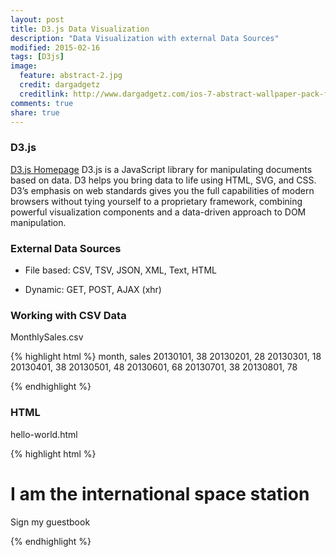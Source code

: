 ```yaml
---
layout: post
title: D3.js Data Visualization
description: "Data Visualization with external Data Sources"
modified: 2015-02-16
tags: [D3js]
image:
  feature: abstract-2.jpg
  credit: dargadgetz
  creditlink: http://www.dargadgetz.com/ios-7-abstract-wallpaper-pack-for-iphone-5-and-ipod-touch-retina/
comments: true
share: true  
---
```

### D3.js
[D3.js Homepage](http://d3js.org/) 
D3.js is a JavaScript library for manipulating documents based on data. D3 helps you bring data to life using HTML, SVG, and CSS. D3’s emphasis on web standards gives you the full capabilities of modern browsers without tying yourself to a proprietary framework, combining powerful visualization components and a data-driven approach to DOM manipulation.

### External Data Sources

* File based: CSV, TSV, JSON, XML, Text, HTML

* Dynamic: GET, POST, AJAX (xhr)


### Working with CSV Data

MonthlySales.csv

{% highlight html %}
month, sales
20130101, 38
20130201, 28
20130301, 18
20130401, 38
20130501, 48
20130601, 68
20130701, 38
20130801, 78


{% endhighlight %}

### HTML

hello-world.html

{% highlight html %}

<!DOCTYPE html PUBLIC "-//W3C//DTD XHTML 1.0 Transitional//EN" "http://www.w3.org/TR/xhtml1/DTD/xhtml1-transitional.dtd">
<html>
  <head>
    <title>Myspace</title>
  </head>
  <body>
    <h1>I am the international space station</h1>
    <p>Sign my guestbook</p>
  </body>
</html>

{% endhighlight %}


